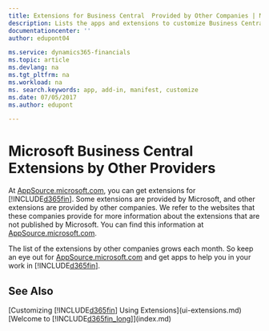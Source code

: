 ```yaml
---
title: Extensions for Business Central  Provided by Other Companies | Microsoft Docs
description: Lists the apps and extensions to customize Business Central  provided by other companies.
documentationcenter: ''
author: edupont04

ms.service: dynamics365-financials
ms.topic: article
ms.devlang: na
ms.tgt_pltfrm: na
ms.workload: na
ms. search.keywords: app, add-in, manifest, customize
ms.date: 07/05/2017
ms.author: edupont

---
```

# Microsoft Business Central Extensions by Other Providers
At [AppSource.microsoft.com](https://appsource.microsoft.com/), you can get extensions for [!INCLUDE[d365fin](includes/d365fin_md.md)]. Some extensions are provided by Microsoft, and other extensions are provided by other companies. We refer to the websites that these companies provide for more information about the extensions that are not published by Microsoft. You can find this information at [AppSource.microsoft.com](https://appsource.microsoft.com/en-us/marketplace/apps?product=dynamics-365%3Bdynamics-365-for-financials&page=1).  

The list of the extensions by other companies grows each month. So keep an eye out for [AppSource.microsoft.com](https://appsource.microsoft.com/en-us/marketplace/apps?product=dynamics-365%3Bdynamics-365-for-financials&page=1) and get apps to help you in your work in [!INCLUDE[d365fin](includes/d365fin_md.md)].  

## See Also
[Customizing [!INCLUDE[d365fin](includes/d365fin_md.md)] Using Extensions](ui-extensions.md)  
[Welcome to [!INCLUDE[d365fin_long](includes/d365fin_long_md.md)]](index.md)  
